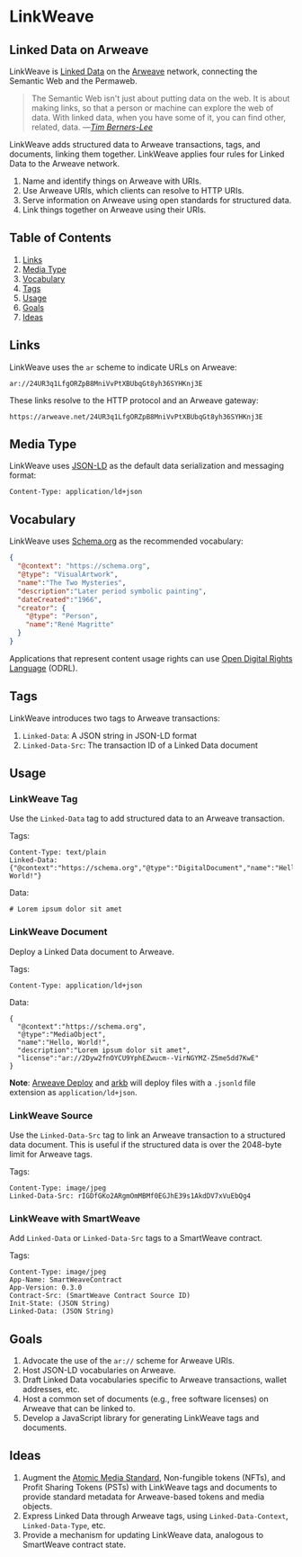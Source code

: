 # LinkWeave

## Linked Data on Arweave

LinkWeave is [Linked Data] on the [Arweave] network, connecting the
Semantic Web and the Permaweb.

> The Semantic Web isn't just about putting data on the web. It is about
> making links, so that a person or machine can explore the web of data.
> With linked data, when you have some of it, you can find other,
> related, data.
> —<cite>[Tim Berners-Lee][Linked Data - Design Issues]</cite>

LinkWeave adds structured data to Arweave transactions, tags, and
documents, linking them together. LinkWeave applies four rules for
Linked Data to the Arweave network.

1. Name and identify things on Arweave with URIs.
2. Use Arweave URIs, which clients can resolve to HTTP URIs.
3. Serve information on Arweave using open standards for structured
   data.
4. Link things together on Arweave using their URIs.

## Table of Contents

1. [Links](#links)
1. [Media Type](#media-type)
1. [Vocabulary](#vocabulary)
1. [Tags](#tags)
1. [Usage](#usage)
1. [Goals](#goals)
1. [Ideas](#ideas)

## Links

LinkWeave uses the `ar` scheme to indicate URLs on Arweave:

```
ar://24UR3q1LfgORZpB8MniVvPtXBUbqGt8yh36SYHKnj3E
```

These links resolve to the HTTP protocol and an Arweave gateway:

```
https://arweave.net/24UR3q1LfgORZpB8MniVvPtXBUbqGt8yh36SYHKnj3E
```

## Media Type

LinkWeave uses [JSON-LD] as the default data serialization and messaging
format:

```
Content-Type: application/ld+json
```

## Vocabulary

LinkWeave uses [Schema.org] as the recommended vocabulary:

```json
{
  "@context": "https://schema.org",
  "@type": "VisualArtwork",
  "name":"The Two Mysteries",
  "description":"Later period symbolic painting",
  "dateCreated":"1966",
  "creator": {
    "@type": "Person",
    "name":"René Magritte"
  }
}
```

Applications that represent content usage rights can use [Open Digital
Rights Language] (ODRL).

## Tags

LinkWeave introduces two tags to Arweave transactions:

1. `Linked-Data`: A JSON string in JSON-LD format
2. `Linked-Data-Src`: The transaction ID of a Linked Data document

## Usage

### LinkWeave Tag

Use the `Linked-Data` tag to add structured data to an Arweave
transaction.

Tags:

```
Content-Type: text/plain
Linked-Data: {"@context":"https://schema.org","@type":"DigitalDocument","name":"Hello, World!"}
```

Data:

```
# Lorem ipsum dolor sit amet
```

### LinkWeave Document

Deploy a Linked Data document to Arweave.

Tags:

```
Content-Type: application/ld+json
```

Data:

```
{
  "@context":"https://schema.org",
  "@type":"MediaObject",
  "name":"Hello, World!",
  "description":"Lorem ipsum dolor sit amet",
  "license":"ar://2Dyw2fnOYCU9YphEZwucm--VirNGYMZ-Z5me5dd7KwE"
}
```

**Note**: [Arweave Deploy] and [arkb] will deploy files with a
`.jsonld` file extension as `application/ld+json`.

### LinkWeave Source

Use the `Linked-Data-Src` tag to link an Arweave transaction to a
structured data document. This is useful if the structured data is over
the 2048-byte limit for Arweave tags.

Tags:

```
Content-Type: image/jpeg
Linked-Data-Src: rIGDfGKo2ARgmOmMBMf0EGJhE39s1AkdDV7xVuEbQg4
```

### LinkWeave with SmartWeave

Add `Linked-Data` or `Linked-Data-Src` tags to a SmartWeave contract.

Tags:

```
Content-Type: image/jpeg
App-Name: SmartWeaveContract
App-Version: 0.3.0
Contract-Src: (SmartWeave Contract Source ID)
Init-State: (JSON String)
Linked-Data: (JSON String)
```

## Goals

1. Advocate the use of the `ar://` scheme for Arweave URIs.
1. Host JSON-LD vocabularies on Arweave.
1. Draft Linked Data vocabularies specific to Arweave transactions,
   wallet addresses, etc.
1. Host a common set of documents (e.g., free software licenses) on
   Arweave that can be linked to.
1. Develop a JavaScript library for generating LinkWeave tags and
   documents.

## Ideas

1. Augment the [Atomic Media Standard], Non-fungible tokens (NFTs), and
   Profit Sharing Tokens (PSTs) with LinkWeave tags and documents to
   provide standard metadata for Arweave-based tokens and media objects.
1. Express Linked Data through Arweave tags, using
   `Linked-Data-Context`, `Linked-Data-Type`, etc.
1. Provide a mechanism for updating LinkWeave data, analogous to
   SmartWeave contract state.

[arkb]: https://github.com/textury/arkb
[Arweave Deploy]: https://github.com/ArweaveTeam/arweave-deploy
[Arweave]: https://www.arweave.org
[Atomic Media Standard]: https://github.com/th8ta/AMS
[JSON-LD]: https://json-ld.org
[Linked Data - Design Issues]: https://www.w3.org/DesignIssues/LinkedData.html
[Linked Data]: https://www.w3.org/standards/semanticweb/data
[Open Digital Rights Language]: https://www.w3.org/TR/odrl-model/
[Schema.org]: https://schema.org
[SmartWeave]: https://github.com/ArweaveTeam/SmartWeave

